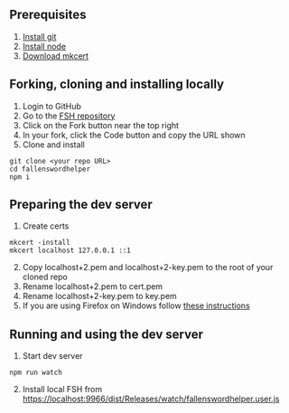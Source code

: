 ## Prerequisites

1. [Install git](https://git-scm.com/)
2. [Install node](https://nodejs.org/)
3. [Download mkcert](https://github.com/FiloSottile/mkcert)

## Forking, cloning and installing locally

1. Login to GitHub
2. Go to the [FSH repository](https://github.com/fallenswordhelper/fallenswordhelper)
3. Click on the Fork button near the top right
4. In your fork, click the Code button and copy the URL shown
5. Clone and install
```
git clone <your repo URL>
cd fallenswordhelper
npm i
```
## Preparing the dev server

1. Create certs
```
mkcert -install
mkcert localhost 127.0.0.1 ::1
```
2. Copy localhost+2.pem and localhost+2-key.pem to the root of your cloned repo
3. Rename localhost+2.pem to cert.pem
4. Rename localhost+2-key.pem to key.pem
5. If you are using Firefox on Windows follow [these instructions](https://ddev.readthedocs.io/en/stable/#windows-and-firefox-mkcert-install-additional-instructions)

## Running and using the dev server

1. Start dev server
```
npm run watch
```
2. Install local FSH from [https://localhost:9966/dist/Releases/watch/fallenswordhelper.user.js](https://localhost:9966/dist/Releases/watch/fallenswordhelper.user.js)

